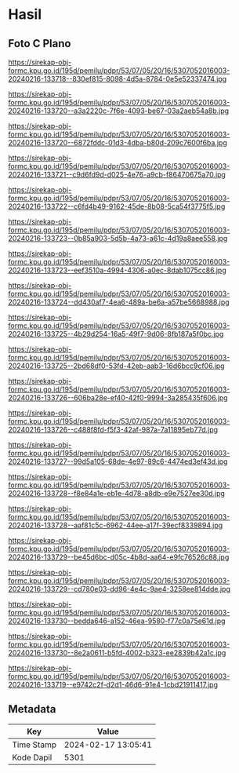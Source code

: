 # Hasil

## Foto C Plano

https://sirekap-obj-formc.kpu.go.id/195d/pemilu/pdpr/53/07/05/20/16/5307052016003-20240216-133718--830ef815-8098-4d5a-8784-0e5e52337474.jpg

https://sirekap-obj-formc.kpu.go.id/195d/pemilu/pdpr/53/07/05/20/16/5307052016003-20240216-133720--a3a2220c-7f6e-4093-be67-03a2aeb54a8b.jpg

https://sirekap-obj-formc.kpu.go.id/195d/pemilu/pdpr/53/07/05/20/16/5307052016003-20240216-133720--6872fddc-01d3-4dba-b80d-209c7600f6ba.jpg

https://sirekap-obj-formc.kpu.go.id/195d/pemilu/pdpr/53/07/05/20/16/5307052016003-20240216-133721--c9d6fd9d-d025-4e76-a9cb-f86470675a70.jpg

https://sirekap-obj-formc.kpu.go.id/195d/pemilu/pdpr/53/07/05/20/16/5307052016003-20240216-133722--c6fd4b49-9162-45de-8b08-5ca54f3775f5.jpg

https://sirekap-obj-formc.kpu.go.id/195d/pemilu/pdpr/53/07/05/20/16/5307052016003-20240216-133723--0b85a903-5d5b-4a73-a61c-4d19a8aee558.jpg

https://sirekap-obj-formc.kpu.go.id/195d/pemilu/pdpr/53/07/05/20/16/5307052016003-20240216-133723--eef3510a-4994-4306-a0ec-8dab1075cc86.jpg

https://sirekap-obj-formc.kpu.go.id/195d/pemilu/pdpr/53/07/05/20/16/5307052016003-20240216-133724--dd430af7-4ea6-489a-be6a-a57be5668988.jpg

https://sirekap-obj-formc.kpu.go.id/195d/pemilu/pdpr/53/07/05/20/16/5307052016003-20240216-133725--4b29d254-16a5-49f7-9d06-8fb187a5f0bc.jpg

https://sirekap-obj-formc.kpu.go.id/195d/pemilu/pdpr/53/07/05/20/16/5307052016003-20240216-133725--2bd68df0-53fd-42eb-aab3-16d6bcc9cf06.jpg

https://sirekap-obj-formc.kpu.go.id/195d/pemilu/pdpr/53/07/05/20/16/5307052016003-20240216-133726--606ba28e-ef40-42f0-9994-3a285435f606.jpg

https://sirekap-obj-formc.kpu.go.id/195d/pemilu/pdpr/53/07/05/20/16/5307052016003-20240216-133726--c488f8fd-f5f3-42af-987a-7a11895eb77d.jpg

https://sirekap-obj-formc.kpu.go.id/195d/pemilu/pdpr/53/07/05/20/16/5307052016003-20240216-133727--99d5a105-68de-4e97-89c6-4474ed3ef43d.jpg

https://sirekap-obj-formc.kpu.go.id/195d/pemilu/pdpr/53/07/05/20/16/5307052016003-20240216-133728--f8e84a1e-eb1e-4d78-a8db-e9e7527ee30d.jpg

https://sirekap-obj-formc.kpu.go.id/195d/pemilu/pdpr/53/07/05/20/16/5307052016003-20240216-133728--aaf81c5c-6962-44ee-a17f-39ecf8339894.jpg

https://sirekap-obj-formc.kpu.go.id/195d/pemilu/pdpr/53/07/05/20/16/5307052016003-20240216-133729--be45d6bc-d05c-4b8d-aa64-e9fc76526c88.jpg

https://sirekap-obj-formc.kpu.go.id/195d/pemilu/pdpr/53/07/05/20/16/5307052016003-20240216-133729--cd780e03-dd96-4e4c-9ae4-3258ee814dde.jpg

https://sirekap-obj-formc.kpu.go.id/195d/pemilu/pdpr/53/07/05/20/16/5307052016003-20240216-133730--bedda646-a152-46ea-9580-f77c0a75e61d.jpg

https://sirekap-obj-formc.kpu.go.id/195d/pemilu/pdpr/53/07/05/20/16/5307052016003-20240216-133730--8e2a0611-b5fd-4002-b323-ee2839b42a1c.jpg

https://sirekap-obj-formc.kpu.go.id/195d/pemilu/pdpr/53/07/05/20/16/5307052016003-20240216-133719--e9742c2f-d2d1-46d6-91e4-1cbd21911417.jpg


## Metadata

| Key        | Value               |
| ---------- | ------------------- |
| Time Stamp | 2024-02-17 13:05:41 |
| Kode Dapil | 5301                |



